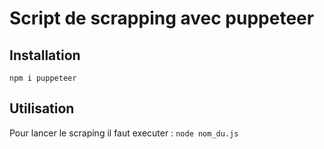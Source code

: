 # Script de scrapping avec puppeteer

## Installation

`npm i puppeteer`

## Utilisation

Pour lancer le scraping il faut executer :
`node nom_du.js`
